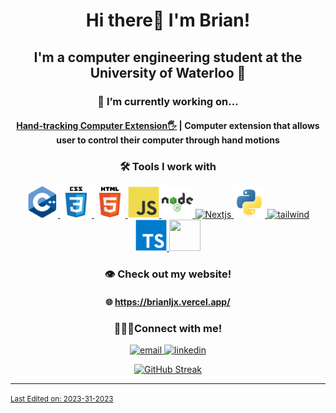 <h1 align="center">Hi there👋 I'm Brian! </h1>

<h2 align="center">I'm a computer engineering student at the University of Waterloo 🦤</h2>

<h3 align="center">🔭 I’m currently working on... 
<h4 align="center"><a href="https://github.com/BrianLi23/HandTrackingProject" target="_blank" rel="noreferrer">Hand-tracking Computer Extension🖐️</a> | Computer extension that allows user to control their computer through hand motions</h4>
</h3>



<h3 align="center">🛠️ Tools I work with</br></h3>

<p align="center"> 
  <a href="https://www.w3schools.com/cpp/" target="_blank" rel="noreferrer"> <img src="https://raw.githubusercontent.com/devicons/devicon/master/icons/cplusplus/cplusplus-original.svg" alt="cplusplus" width="50" height="50"/> </a> 
  <a href="https://www.w3schools.com/css/" target="_blank" rel="noreferrer"> <img src="https://raw.githubusercontent.com/devicons/devicon/master/icons/css3/css3-original-wordmark.svg" alt="css3" width="50" height="50"/> </a> 
  <a href="https://www.w3.org/html/" target="_blank" rel="noreferrer"> <img src="https://raw.githubusercontent.com/devicons/devicon/master/icons/html5/html5-original-wordmark.svg" alt="html5" width="50" height="50"/> </a> 
  <a href="https://developer.mozilla.org/en-US/docs/Web/JavaScript" target="_blank" rel="noreferrer"> <img src="https://raw.githubusercontent.com/devicons/devicon/master/icons/javascript/javascript-original.svg" alt="javascript" width="50" height="50"/> </a>
  <a href="https://nodejs.org" target="_blank" rel="noreferrer"> <img src="https://raw.githubusercontent.com/devicons/devicon/master/icons/nodejs/nodejs-original-wordmark.svg" alt="nodejs" width="50" height="50"/> </a> 
  <a href="https://nextjs.org/" target="_blank" rel="noreferrer"> <img src="https://seeklogo.com/images/N/next-js-icon-logo-EE302D5DBD-seeklogo.com.png" alt="Nextjs" width="50" height="50"/> </a> 
  <a href="https://www.python.org" target="_blank" rel="noreferrer"> <img src="https://raw.githubusercontent.com/devicons/devicon/master/icons/python/python-original.svg" alt="python" width="50" height="50"/> </a>
  <a href="https://tailwindcss.com/" target="_blank" rel="noreferrer"> <img src="https://www.vectorlogo.zone/logos/tailwindcss/tailwindcss-icon.svg" alt="tailwind" width="50" height="50"/> </a>
  <a href="https://www.typescriptlang.org/" target="_blank" rel="noreferrer"> <img src="https://raw.githubusercontent.com/devicons/devicon/master/icons/typescript/typescript-original.svg" alt="typescript" width="50" height="50"/>
  <a href="https://react.dev/" alt="React" target="_blank" rel="noreferrer"/><img src="https://cdn.freebiesupply.com/logos/large/2x/react-1-logo-png-transparent.png" width="50" height="50"></a> 
  </p>

  <h3 align="center">👁️ Check out my website!
  <h4 align="center">🌐 <a href="https://brianljx.vercel.app/" target="_blank" rel="noreferrer">https://brianljx.vercel.app/</a></h4>
  </h3>

<h3 align="center">🧑‍🤝‍🧑Connect with me!</h3>

<p align="center">
  <a href="mailto:b77li@uwaterloo.ca" target="_blank" rel="noreferrer"><img src="https://imaginethatcreative.net/blog/wp-content/uploads/2023/06/2250206.png" alt="email" width="50" height="50"> </a>
  <a href="www.linkedin.com/in/brianljx" target="_blank" rel="noreferrer"><img src="https://upload.wikimedia.org/wikipedia/commons/8/81/LinkedIn_icon.svg" alt="linkedin" width="50" height="50" </a>
</p>

<p align="center"><img src="https://github-readme-streak-stats-peach-two.vercel.app?user=BrianLi23&theme=transparent" alt="GitHub Streak" /></p>

-----

<small>Last Edited on: 2023-31-2023</small>
